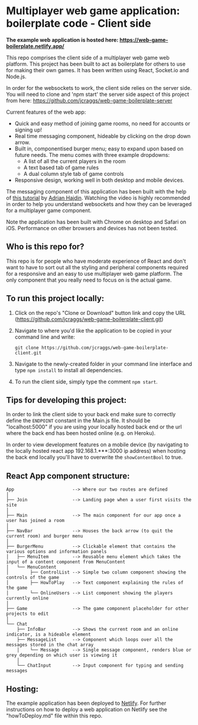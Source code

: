 # Multiplayer web game application: boilerplate code - Client side

**The example web application is hosted here: https://web-game-boilerplate.netlify.app/**

This repo comprises the client side of a multiplayer web game web platform. This project has been built to act as boilerplate for others to use for making their own games. It has been written using React, Socket.io and Node.js.

In order for the websockets to work, the client side relies on the server side. You will need to clone and 'npm start' the server side aspect of this project from here: https://github.com/jcraggs/web-game-boilerplate-server

Current features of the web app:

- Quick and easy method of joining game rooms, no need for accounts or signing up!
- Real time messaging component, hideable by clicking on the drop down arrow.
- Built in, componentised burger menu; easy to expand upon based on future needs. The menu comes with three example dropdowns:
  - A list of all the current players in the room
  - A text based tab of game rules
  - A dual column style tab of game controls
- Responsive design, working well in both desktop and mobile devices.

The messaging component of this application has been built with the help of [this tutorial](https://www.youtube.com/watch?v=ZwFA3YMfkoc) by [Adrian Hajdin](https://github.com/adrianhajdin/project_chat_application). Watching the video is highly recommended in order to help you understand websockets and how they can be leveraged for a multiplayer game component.

Note the application has been built with Chrome on desktop and Safari on iOS. Performance on other browsers and devices has not been tested.

## Who is this repo for?

This repo is for people who have moderate experience of React and don't want to have to sort out all the styling and peripheral components required for a responsive and an easy to use multiplayer web game platform. The only component that you really need to focus on is the actual game.

## To run this project locally:

1. Click on the repo's "Clone or Download" button link and copy the URL (https://github.com/jcraggs/web-game-boilerplate-client.git)
2. Navigate to where you'd like the application to be copied in your command line and write:

   ```
   git clone https://github.com/jcraggs/web-game-boilerplate-client.git
   ```

3. Navigate to the newly-created folder in your command line interface and type `npm install` to install all dependencies.

4. To run the client side, simply type the comment `npm start`.

## Tips for developing this project:

In order to link the client side to your back end make sure to correctly define the `ENDPOINT` constant in the Main.js file. It should be "localhost:5000" if you are using your locally hosted back end or the url where the back end has been hosted online (e.g. on Heroku).

In order to view development features on a mobile device (by navigating to the locally hosted react app 192.168.1.\*\*\*:3000 ip address) when hosting the back end locally you'll have to overwrite the `showContentBool` to true.

## React App component structure:

```raw
App                      --> Where our two routes are defined
│
├── Join                 --> Landing page when a user first visits the site
│
├── Main                 --> The main component for our app once a user has joined a room
│
├── NavBar               --> Houses the back arrow (to quit the current room) and burger menu
│
├── BurgerMenu           --> Clickable element that contains the various options and information panels
│   ├── MenuItem         --> Reusable menu element which takes the input of a content component from MenuContent
│   └── MenuContent
│        ├── ControlList --> Simple two column component showing the controls of the game
│        ├── HowToPlay   --> Text component explaining the rules of the game
│        └── OnlineUsers --> List component showing the players currently online
│
├── Game                 --> The game component placeholder for other projects to edit
│
└── Chat
    ├── InfoBar          --> Shows the current room and an online indicator, is a hideable element
    ├── MessageList      --> Component which loops over all the messages stored in the chat array
    │    └── Message     --> Single message component, renders blue or grey depending on which user is viewing it
    │
    └── ChatInput        --> Input component for typing and sending messages
```

## Hosting:

The example application has been deployed to [Netlify](https://www.netlify.com/). For further instructions on how to deploy a web application on Netlify see the "howToDeploy.md" file within this repo.
